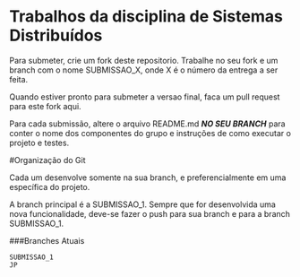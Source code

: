 # Trabalhos da disciplina de Sistemas Distribuídos

Para submeter, crie um fork deste repositorio. Trabalhe no seu fork e um branch com o nome SUBMISSAO_X, onde X é o número da entrega a ser feita. 

Quando estiver pronto para submeter a versao final, faca um pull request para este fork aqui.

Para cada submissão, altere o arquivo README.md ***NO SEU BRANCH*** para conter o nome dos componentes do grupo e instruções de como executar o projeto e testes.

#Organização do Git

Cada um desenvolve somente na sua branch, e preferencialmente em uma específica do projeto.

A branch principal é a SUBMISSAO_1. Sempre que for desenvolvida uma nova funcionalidade, deve-se fazer o push para sua branch e para a branch SUBMISSAO_1.

###Branches Atuais
```
SUBMISSAO_1
JP
```